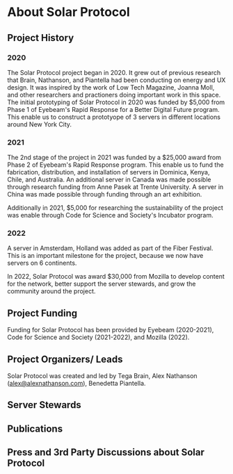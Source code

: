 # About Solar Protocol

## Project History

### 2020

The Solar Protocol project began in 2020. It grew out of previous research that Brain, Nathanson, and Piantella had been conducting on energy and UX design. It was inspired by the work of Low Tech Magazine, Joanna Moll, and other researchers and practioners doing important work in this space. The initial prototyping of Solar Protocol in 2020 was funded by $5,000 from Phase 1 of Eyebeam's Rapid Response for a Better Digital Future program. This enable us to construct a prototyope of 3 servers in different locations around New York City.

### 2021
The 2nd stage of the project in 2021 was funded by a $25,000 award from Phase 2 of Eyebeam's Rapid Response program. This enable us to fund the fabrication, distribution, and installation of servers in Dominica, Kenya, Chile, and Australia. An additional server in Canada was made possible through research funding from Anne Pasek at Trente University. A server in China was made possible through funding through an art exhibition.

Additionally in 2021, $5,000 for researching the sustainability of the project was enable through Code for Science and Society's Incubator program.

### 2022

A server in Amsterdam, Holland was added as part of the Fiber Festival. This is an important milestone for the project, because we now have servers on 6 continents.

In 2022, Solar Protocol was award $30,000 from Mozilla to develop content for the network, better support the server stewards, and grow the community around the project.

## Project Funding

Funding for Solar Protocol has been provided by Eyebeam (2020-2021), Code for Science and Society (2021-2022), and Mozilla (2022).

## Project Organizers/ Leads

Solar Protocol was created and led by Tega Brain, Alex Nathanson (alex@alexnathanson.com), Benedetta Piantella.

## Server Stewards

## Publications

## Press and 3rd Party Discussions about Solar Protocol